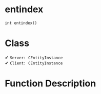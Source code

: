 # entindex
```
int entindex()
```
# Class
✔ `Server: CEntityInstance`  
✔ `Client: CEntityInstance`  

# Function Description


